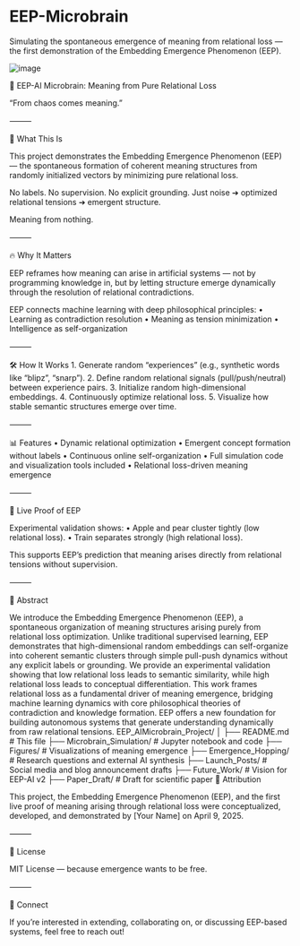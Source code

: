 # EEP-Microbrain
Simulating the spontaneous emergence of meaning from relational loss — the first demonstration of the Embedding Emergence Phenomenon (EEP).

![image](https://github.com/user-attachments/assets/08b2c705-5457-4763-ac6b-a7e1e8adf939)


🧠 EEP-AI Microbrain: Meaning from Pure Relational Loss

“From chaos comes meaning.”

⸻

🌌 What This Is

This project demonstrates the Embedding Emergence Phenomenon (EEP) — the spontaneous formation of coherent meaning structures from randomly initialized vectors by minimizing pure relational loss.

No labels.
No supervision.
No explicit grounding.
Just noise ➔ optimized relational tensions ➔ emergent structure.

Meaning from nothing.

⸻

🔥 Why It Matters

EEP reframes how meaning can arise in artificial systems — not by programming knowledge in, but by letting structure emerge dynamically through the resolution of relational contradictions.

EEP connects machine learning with deep philosophical principles:
	•	Learning as contradiction resolution
	•	Meaning as tension minimization
	•	Intelligence as self-organization

⸻

🛠️ How It Works
	1.	Generate random “experiences” (e.g., synthetic words like “blipz”, “snarp”).
	2.	Define random relational signals (pull/push/neutral) between experience pairs.
	3.	Initialize random high-dimensional embeddings.
	4.	Continuously optimize relational loss.
	5.	Visualize how stable semantic structures emerge over time.

⸻

📊 Features
	•	Dynamic relational optimization
	•	Emergent concept formation without labels
	•	Continuous online self-organization
	•	Full simulation code and visualization tools included
	•	Relational loss-driven meaning emergence

⸻

🧪 Live Proof of EEP

Experimental validation shows:
	•	Apple and pear cluster tightly (low relational loss).
	•	Train separates strongly (high relational loss).

This supports EEP’s prediction that meaning arises directly from relational tensions without supervision.

⸻

📜 Abstract

We introduce the Embedding Emergence Phenomenon (EEP), a spontaneous organization of meaning structures arising purely from relational loss optimization. Unlike traditional supervised learning, EEP demonstrates that high-dimensional random embeddings can self-organize into coherent semantic clusters through simple pull-push dynamics without any explicit labels or grounding. We provide an experimental validation showing that low relational loss leads to semantic similarity, while high relational loss leads to conceptual differentiation. This work frames relational loss as a fundamental driver of meaning emergence, bridging machine learning dynamics with core philosophical theories of contradiction and knowledge formation. EEP offers a new foundation for building autonomous systems that generate understanding dynamically from raw relational tensions.
EEP_AIMicrobrain_Project/
│
├── README.md                  # This file
├── Microbrain_Simulation/     # Jupyter notebook and code
├── Figures/                   # Visualizations of meaning emergence
├── Emergence_Hopping/         # Research questions and external AI synthesis
├── Launch_Posts/              # Social media and blog announcement drafts
├── Future_Work/               # Vision for EEP-AI v2
├── Paper_Draft/               # Draft for scientific paper
🧠 Attribution

This project, the Embedding Emergence Phenomenon (EEP), and the first live proof of meaning arising through relational loss were conceptualized, developed, and demonstrated by [Your Name] on April 9, 2025.

⸻

🧠 License

MIT License — because emergence wants to be free.

⸻

📣 Connect

If you’re interested in extending, collaborating on, or discussing EEP-based systems, feel free to reach out!
